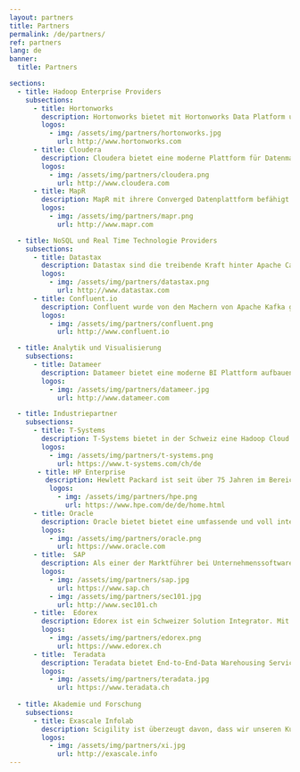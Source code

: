 ```yaml
---
layout: partners
title: Partners
permalink: /de/partners/
ref: partners
lang: de
banner:
  title: Partners

sections:
  - title: Hadoop Enterprise Providers
    subsections:
      - title: Hortonworks
        description: Hortonworks bietet mit Hortonworks Data Platform und Hortonworks Data Flow zwei 100% Open Source Technologie Stacks für Ihre moderne Informationsplattform. Scigility gehört seit 2013 zu den Hortonworks System Integratoren und waren damit die ersten Hortonworkspartner in der Schweiz.
        logos:
          - img: /assets/img/partners/hortonworks.jpg
            url: http://www.hortonworks.com
      - title: Cloudera
        description: Cloudera bietet eine moderne Plattform für Datenmanagement und Analytik an, welche schnell, einfach zu bedienen und sicher ist.
        logos:
          - img: /assets/img/partners/cloudera.png
            url: http://www.cloudera.com
      - title: MapR
        description: MapR mit ihrere Converged Datenplattform befähigt Unternehmen neuen Vorteile und Wertschöpfung aus ihren Daten zu generieren.
        logos:
          - img: /assets/img/partners/mapr.png
            url: http://www.mapr.com

  - title: NoSQL und Real Time Technologie Providers
    subsections:
      - title: Datastax
        description: Datastax sind die treibende Kraft hinter Apache Cassandra. Mit der Datastax Enterprise Plattform erhalten Sie eine verteilte und hoch skalierbare NoSQL, Search und GraphDB Plattform an, welche über Rechenzentren hinweg verteilt werden kann.
        logos:
          - img: /assets/img/partners/datastax.png
            url: http://www.datastax.com
      - title: Confluent.io
        description: Confluent wurde von den Machern von Apache Kafka gegründet. Confluent bietet eine Echtzeitverarbeitungsplattform an, welche es erlaubt Unternehmungen die maximale Wertschöpfung aus ihren Datenströmen zu generieren. Scigility ist seit 2016 Partner von Confluent.
        logos:
          - img: /assets/img/partners/confluent.png
            url: http://www.confluent.io

  - title: Analytik und Visualisierung
    subsections:
      - title: Datameer
        description: Datameer bietet eine moderne BI Plattform aufbauend auf Hadoop an. Mit Datameer können Datenpipelines einfach aufgebaut werden. Dabei unterstützt Datameer sowohl das Einbinden von neuen Datenquellen, wie auch das Spreadsheet-ähnliche bearbeiten von Daten auf Hadoop.
        logos:
          - img: /assets/img/partners/datameer.jpg
            url: http://www.datameer.com

  - title: Industriepartner
    subsections:
      - title: T-Systems
        description: T-Systems bietet in der Schweiz eine Hadoop Cloud Lösung an. Mit dieser Lösung können Unternehmen ein bare-metal Hadoop Cluster in einem PaaS Angebot erhalten, welches neben optimaler Anbindung an das Kundennetzwerk auch garantiert, dass Ihre Daten nur auf dedizierter Hardware für Sie in der Schweiz liegt. Scigility und T-Systems arbeiten eng zusammen, um diese PaaS optimal für Sie einzusetzen.
        logos:
          - img: /assets/img/partners/t-systems.png
            url: https://www.t-systems.com/ch/de
       - title: HP Enterprise
         description: Hewlett Packard ist seit über 75 Jahren im Bereich Innovationen tätig. HPs umfassendes Portfolio sind Teil einer Innovationsstrategie, die entwickelt wurde, um Organisationen aller Grössen – vom weltweit tätigen Konzern bis hin zum lokalen Startup-Unternehmen – bei der Transformation von traditionellen Technologieplattformen auf IT-Systeme der Zukunft zu unterstützen. Scigility und HPE arbeiten gemeinsam um die digitale Transformation bei Kunden optimal voranzubringen.
          logos:
            - img: /assets/img/partners/hpe.png
              url: https://www.hpe.com/de/de/home.html
      - title: Oracle
        description: Oracle bietet bietet eine umfassende und voll integrierte Palette an Stack- und Cloud-Anwendungen, Plattform-Services und Engineered Systems. Viele Unternehmen, welche Big Data Technologien einsetzen, haben Oracle Systeme als Datenquellen und Datenkonsument. Scigility und Oracle arbeiten zusammen, um Ihnen die bestmögliche Integration von Big Data und Oracle Technologien zu gewährleisten.
        logos:
          - img: /assets/img/partners/oracle.png
            url: https://www.oracle.com
      - title:  SAP
        description: Als einer der Marktführer bei Unternehmenssoftware hilft SAP Unternehmen und Organisationen dabei, die schädlichen Auswirkungen von Komplexität zu minimieren, neue Möglichkeiten für Innovation und Wachstum zu schaffen und im Wettbewerb erfolgreich zu sein. Scigility hat sich spezialisiert auf die Integration von SAP HANA und Hadoop Umgebungen. Dabei arbeiten wir mit unseren SAP Partnern SEC1.01 zusammen.
        logos:
          - img: /assets/img/partners/sap.jpg
            url: https://www.sap.ch
          - img: /assets/img/partners/sec101.jpg
            url: http://www.sec101.ch
      - title:  Edorex
        description: Edorex ist ein Schweizer Solution Integrator. Mit Edorex zusammen erarbeitet Scigility innovative, datengetriebene Lösungen für unsere Kunden.
        logos:
          - img: /assets/img/partners/edorex.png
            url: https://www.edorex.ch
      - title:  Teradata
        description: Teradata bietet End-to-End-Data Warehousing Services sowie Lösungen für Big Data Analytics, mit denen Sie zu einem datenbasierten Unternehmen avancieren und so Ihren Umsatz steigern, die Effizienz erhöhen und überzeugende Kundenerfahrungen bewirken können. Scigility arbeitet mit Teradata zusammen um Hadoop, Teradata Data Warehouse und Teradata AsterData bestmöglich zu integrieren.
        logos:
          - img: /assets/img/partners/teradata.jpg
            url: https://www.teradata.ch
  
  - title: Akademie und Forschung
    subsections:
      - title: Exascale Infolab
        description: Scigility ist überzeugt davon, dass wir unseren Kunden die besten Leistungen anbieten können, wenn wir mit guten Industrie- und Akademie-Partnern zusammenarbeiten. Darum sind wir stets darum bestrebt auch einen Beitrag in Forschung und Entwicklung von Big Data Technologien zu leisten. Mit dem Exascale Info Lab arbeitet Scigility auf einer täglichen Basis zusammen, damit wir unseren Kunden immer ein kompetenter Partner bei den neuesten Technologien und Methoden sind.
        logos:
          - img: /assets/img/partners/xi.jpg
            url: http://exascale.info
---
```


